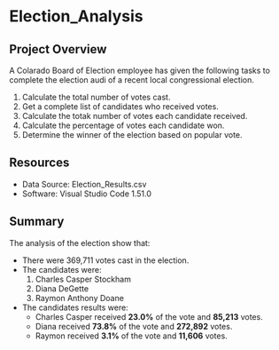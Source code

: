 # Election_Analysis 

## Project Overview

A Colarado Board of Election employee has given the following tasks to complete the election audi of a recent local congressional election.

  1. Calculate the total number of votes cast.
  2. Get a complete list of candidates who received votes.
  3. Calculate the totak number of votes each candidate received.
  4. Calculate the percentage of votes each candidate won.
  5. Determine the winner of the election based on popular vote.
  
## Resources

  * Data Source: Election_Results.csv
  * Software: Visual Studio Code 1.51.0
  
## Summary

The analysis of the election show that:

  * There were 369,711 votes cast in the election.
  * The candidates were:
    1. Charles Casper Stockham
    2. Diana DeGette
    3. Raymon Anthony Doane
  * The candidates results were:
    - Charles Casper received **23.0%** of the vote and **85,213** votes.
    - Diana received **73.8%** of the vote and **272,892** votes.
    - Raymon received **3.1%** of the vote and **11,606** votes.
  



